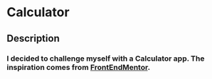 # Calculator

## Description
### I decided to challenge myself with a Calculator app. The inspiration comes from [FrontEndMentor](https://www.frontendmentor.io/challenges/calculator-app-9lteq5N29).
